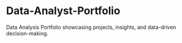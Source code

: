 # Data-Analyst-Portfolio
Data Analysis Portfolio showcasing projects, insights, and data-driven decision-making.
